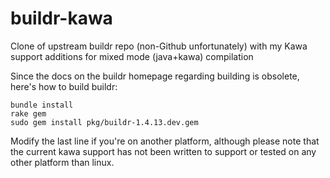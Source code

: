 buildr-kawa
===========

Clone of upstream buildr repo (non-Github unfortunately) with my Kawa support additions for mixed mode (java+kawa) compilation

Since the docs on the buildr homepage regarding building is obsolete, here's how to build buildr:

    bundle install
    rake gem
    sudo gem install pkg/buildr-1.4.13.dev.gem

Modify the last line if you're on another platform, although please note that the current kawa support
has not been written to support or tested on any other platform than linux.
